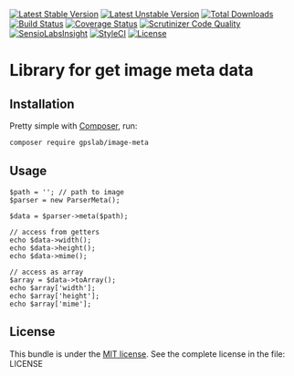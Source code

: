 [![Latest Stable Version](https://poser.pugx.org/gpslab/image-meta/v/stable.png)](https://packagist.org/packages/gpslab/image-meta)
[![Latest Unstable Version](https://poser.pugx.org/gpslab/image-meta/v/unstable.png)](https://packagist.org/packages/gpslab/image-meta)
[![Total Downloads](https://poser.pugx.org/gpslab/image-meta/downloads)](https://packagist.org/packages/gpslab/image-meta)
[![Build Status](https://travis-ci.org/gpslab/image-meta.svg?branch=master)](https://travis-ci.org/gpslab/image-meta)
[![Coverage Status](https://coveralls.io/repos/github/gpslab/image-meta/badge.svg?branch=master)](https://coveralls.io/github/gpslab/image-meta?branch=master)
[![Scrutinizer Code Quality](https://scrutinizer-ci.com/g/gpslab/image-meta/badges/quality-score.png?b=master)](https://scrutinizer-ci.com/g/gpslab/image-meta/?branch=master)
[![SensioLabsInsight](https://insight.sensiolabs.com/projects/4cfdc9e9-6bdb-406a-8340-aec2e844d6a1/mini.png)](https://insight.sensiolabs.com/projects/4cfdc9e9-6bdb-406a-8340-aec2e844d6a1)
[![StyleCI](https://styleci.io/repos/68383765/shield?branch=master)](https://styleci.io/repos/68383765)
[![License](https://poser.pugx.org/gpslab/image-meta/license.png)](https://packagist.org/packages/gpslab/image-meta)

Library for get image meta data
===============================

## Installation

Pretty simple with [Composer](http://packagist.org), run:

```sh
composer require gpslab/image-meta
```

## Usage

```
$path = ''; // path to image
$parser = new ParserMeta();

$data = $parser->meta($path);

// access from getters
echo $data->width();
echo $data->height();
echo $data->mime();

// access as array
$array = $data->toArray();
echo $array['width'];
echo $array['height'];
echo $array['mime'];
```

## License

This bundle is under the [MIT license](http://opensource.org/licenses/MIT). See the complete license in the file: LICENSE
